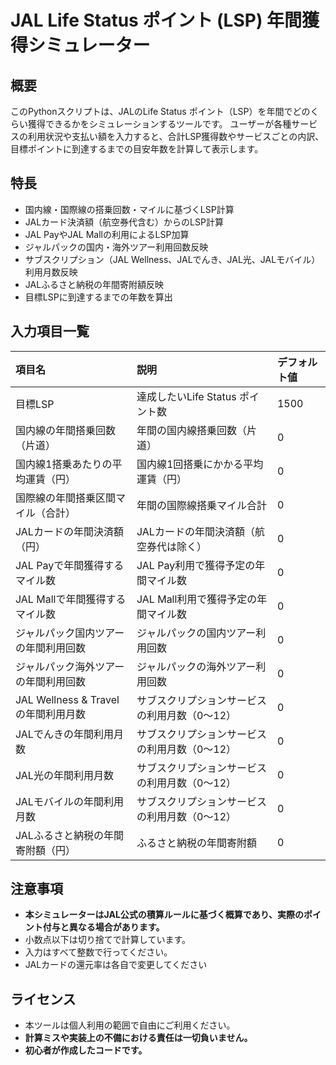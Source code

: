 # JAL Life Status ポイント (LSP) 年間獲得シミュレーター

## 概要
このPythonスクリプトは、JALのLife Status ポイント（LSP）を年間でどのくらい獲得できるかをシミュレーションするツールです。
ユーザーが各種サービスの利用状況や支払い額を入力すると、合計LSP獲得数やサービスごとの内訳、目標ポイントに到達するまでの目安年数を計算して表示します。

## 特長
- 国内線・国際線の搭乗回数・マイルに基づくLSP計算
- JALカード決済額（航空券代含む）からのLSP計算
- JAL PayやJAL Mallの利用によるLSP加算
- ジャルパックの国内・海外ツアー利用回数反映
- サブスクリプション（JAL Wellness、JALでんき、JAL光、JALモバイル）利用月数反映
- JALふるさと納税の年間寄附額反映
- 目標LSPに到達するまでの年数を算出

## 入力項目一覧
| 項目名 | 説明 | デフォルト値 |
| :--- | :--- | :--- |
| 目標LSP | 達成したいLife Status ポイント数 | 1500 |
| 国内線の年間搭乗回数（片道） | 年間の国内線搭乗回数（片道） | 0 |
| 国内線1搭乗あたりの平均運賃（円） | 国内線1回搭乗にかかる平均運賃（円） | 0 |
| 国際線の年間搭乗区間マイル（合計） | 年間の国際線搭乗マイル合計 | 0 |
| JALカードの年間決済額（円） | JALカードの年間決済額（航空券代は除く） | 0 |
| JAL Payで年間獲得するマイル数 | JAL Pay利用で獲得予定の年間マイル数 | 0 |
| JAL Mallで年間獲得するマイル数 | JAL Mall利用で獲得予定の年間マイル数 | 0 |
| ジャルパック国内ツアーの年間利用回数 | ジャルパックの国内ツアー利用回数 | 0 |
| ジャルパック海外ツアーの年間利用回数 | ジャルパックの海外ツアー利用回数 | 0 |
| JAL Wellness & Travelの年間利用月数 | サブスクリプションサービスの利用月数（0～12） | 0 |
| JALでんきの年間利用月数 | サブスクリプションサービスの利用月数（0～12） | 0 |
| JAL光の年間利用月数 | サブスクリプションサービスの利用月数（0～12） | 0 |
| JALモバイルの年間利用月数 | サブスクリプションサービスの利用月数（0～12） | 0 |
| JALふるさと納税の年間寄附額（円） | ふるさと納税の年間寄附額 | 0 |

## 注意事項
- **本シミュレーターはJAL公式の積算ルールに基づく概算であり、実際のポイント付与と異なる場合があります。**
- 小数点以下は切り捨てで計算しています。
- 入力はすべて整数で行ってください。
- JALカードの還元率は各自で変更してください

## ライセンス
- 本ツールは個人利用の範囲で自由にご利用ください。
- **計算ミスや実装上の不備における責任は一切負いません。**
- **初心者が作成したコードです。**
